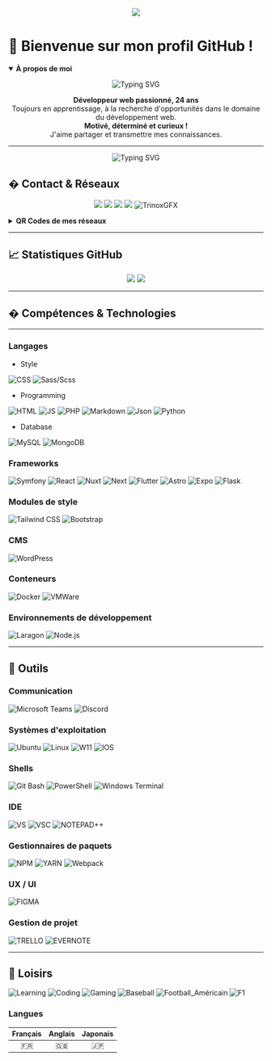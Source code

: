 <p align="center">
	<img src="https://capsule-render.vercel.app/api?type=waving&color=F70000&height=120&section=header&text=Nicolas%20LOPPIN&fontSize=40&fontAlign=50&fontColor=ffffff"/>
</p>

# 👋 Bienvenue sur mon profil GitHub !

<details open>
<summary><b>À propos de moi</b></summary>

<p align="center">
<img src="http://readme-typing-svg.herokuapp.com?font=Josefin+Sans&pause=750&color=F70000&center=true&vCenter=true&width=435&lines=%E2%AD%90+Dev+Junior+%E2%AD%90;%E2%AD%90%E2%AD%90+Developpeur+Front-End+%E2%AD%90%E2%AD%90;%E2%AD%90%E2%AD%90%E2%AD%90+Developpeur+Back-End+%E2%AD%90%E2%AD%90%E2%AD%90;%F0%9F%94%A5%F0%9F%94%A5+Developpeur+Full-stack+%F0%9F%94%A5%F0%9F%94%A5" alt="Typing SVG" />
</p>

<p align="center">
	<b>Développeur web passionné, 24 ans</b> <br>
	Toujours en apprentissage, à la recherche d'opportunités dans le domaine du développement web.<br>
	<b>Motivé, déterminé et curieux !</b> <br>
	J'aime partager et transmettre mes connaissances.
</p>
</details>

---

<p align="center">
<img src="http://readme-typing-svg.herokuapp.com?font=Josefin+Sans&pause=750&color=F70000&center=true&vCenter=true&width=435&lines=%E2%AD%90+Dev+Junior+%E2%AD%90;%E2%AD%90%E2%AD%90+Developpeur+Front-End+%E2%AD%90%E2%AD%90;%E2%AD%90%E2%AD%90%E2%AD%90+Developpeur+Back-End+%E2%AD%90%E2%AD%90%E2%AD%90;%F0%9F%94%A5%F0%9F%94%A5+Developpeur+Full-stack+%F0%9F%94%A5%F0%9F%94%A5" alt="Typing SVG" />
</p>

## � Contact & Réseaux

<p align="center">
	<a href="mailto:loppin.n66@gmail.com"><img src="https://img.shields.io/badge/Gmail-EA4335?style=for-the-badge&logo=gmail&logoColor=white"/></a>
	<a href="https://www.linkedin.com/in/nicolasloppin/"><img src="https://img.shields.io/badge/LinkedIn-0a66c2?style=for-the-badge&logo=linkedin&logoColor=white"/></a>
	<a href="https://github.com/NicolasLoppin66"><img src="https://img.shields.io/badge/Github-181717?style=for-the-badge&logo=github&logoColor=white"/></a>
	<a href="https://gitlab.com/NicolasL66"><img src="https://img.shields.io/badge/GitLab-FC6D26?style=for-the-badge&logo=gitlab&logoColor=white"/></a>
	<img src="https://img.shields.io/badge/Discord-5865f2?style=for-the-badge&logo=discord&logoColor=white" title="TrinoxGFX"/>
</p>

<details>
<summary><b>QR Codes de mes réseaux</b></summary>

<table>
	<tr>
		<td align="center"><b>LinkedIn</b><br><img src="./img/qrcode/qrcode-linkedin.png" width="120"/></td>
		<td align="center"><b>GitHub</b><br><img src="./img/qrcode/qrcode-github.png" width="120"/></td>
		<td align="center"><b>GitLab</b><br><img src="./img/qrcode/qrcode-gitlab.png" width="120"/></td>
	</tr>
</table>
</details>

---

## 📈 Statistiques GitHub

<p align="center">
	<img src="https://github-readme-stats-sigma-five.vercel.app/api?username=NicolasLoppin66&show_icons=true&theme=react&count_private=true"/>
	<img src="https://github-readme-stats-sigma-five.vercel.app/api/top-langs/?username=NicolasLoppin66&layout=compact&theme=react&hide_langs_below=8&count_private=true"/>
</p>

---

<!-- ---

|                                                                          🗃️ **Travaux Personnel & Professionnel**                                                                          |                                                                                                                                           |
| :----------------------------------------------------------------------------------------------------------------------------------------------------------------------------------------: | :---------------------------------------------------------------------------------------------------------------------------------------: |
|              [![Readme Card](https://github-readme-stats-sigma-five.vercel.app/api/pin/?username=NicolasLoppin66&repo=monSymfo)](https://github.com/NicolasLoppin66/monSymfo)              | Utilisation de Symfony, crée de façons manuelle avec la création de conteneur des différentes ressource necesaire avec un fichier docker. |
| [![Readme Card](https://github-readme-stats-sigma-five.vercel.app/api/pin/?username=NicolasLoppin66&repo=Site-toysorus-PHP-OOP)](https://github.com/NicolasLoppin66/Site-toysorus-PHP-OOP) |                                   Création d'un site dynammique en PHP-OOP pour une boutique de jouer.                                    |

--- -->

## � Compétences & Technologies

---

### Langages

- Style

![CSS](https://img.shields.io/badge/CSS_3-informational?style=for-the-badge&logo=css3&logoColor=white&color=1572B6)
![Sass/Scss](https://img.shields.io/badge/SASS/SCSS-informational?style=for-the-badge&logo=sass&logoColor=white&color=bc2b80)

- Programming

![HTML](https://img.shields.io/badge/HTML_5-informational?style=for-the-badge&logo=html5&logoColor=white&color=E34F26)
![JS](https://img.shields.io/badge/Javascript-informational?style=for-the-badge&logo=javascript&logoColor=white&color=F7DF1E)
![PHP](https://img.shields.io/badge/PHP-informational?style=for-the-badge&logo=php&logoColor=white&color=2151A1)
![Markdown](https://img.shields.io/badge/Markdown-informational?style=for-the-badge&logo=markdown&logoColor=white&color=000000)
![Json](https://img.shields.io/badge/Json-informational?style=for-the-badge&logo=json&logoColor=white&color=000000)
![Python](https://img.shields.io/badge/Python-informational?style=for-the-badge&logo=python&logoColor=white&color=3776ab)

- Database

![MySQL](https://img.shields.io/badge/MySQL-informational?style=for-the-badge&logo=mysql&logoColor=white&color=4479A1)
![MongoDB](https://img.shields.io/badge/MongoDB-informational?style=for-the-badge&logo=mongodb&logoColor=white&color=47A248)

### Frameworks

![Symfony](https://img.shields.io/badge/Symfony-informational?style=for-the-badge&logo=symfony&logoColor=white&color=000000)
![React](https://img.shields.io/badge/React-informational?style=for-the-badge&logo=react&logoColor=white&color=61DAFB)
![Nuxt](https://img.shields.io/badge/Nuxt-informational?style=for-the-badge&logo=nuxt.js&logoColor=white&color=00DC82)
![Next](https://img.shields.io/badge/Next-informational?style=for-the-badge&logo=next.js&logoColor=white&color=000000)
![Flutter](https://img.shields.io/badge/Flutter-informational?style=for-the-badge&logo=flutter&logoColor=white&color=02569b)
![Astro](https://img.shields.io/badge/Astro-informational?style=for-the-badge&logo=astro&logoColor=white&color=FF5D01)
![Expo](https://img.shields.io/badge/Expo-informational?style=for-the-badge&logo=expo&logoColor=white&color=000020)
![Flask](https://img.shields.io/badge/Flask-informational?style=for-the-badge&logo=flask&logoColor=white&color=000000)

### Modules de style

![Tailwind CSS](https://img.shields.io/badge/Tailwind_CSS-informational?style=for-the-badge&logo=tailwindcss&logoColor=white&color=06B6D4)
![Bootstrap](https://img.shields.io/badge/Bootstrap-informational?style=for-the-badge&logo=bootstrap&logoColor=white&color=7952B3)

### CMS

![WordPress](https://img.shields.io/badge/WordPress-informational?style=for-the-badge&logo=wordpress&logoColor=white&color=21759B)

### Conteneurs

![Docker](https://img.shields.io/badge/Docker-informational?style=for-the-badge&logo=docker&logoColor=white&color=2496ED)
![VMWare](https://img.shields.io/badge/VMWare-informational?style=for-the-badge&logo=vmware&logoColor=white&color=607078)

### Environnements de développement

![Laragon](https://img.shields.io/badge/Laragon-informational?style=for-the-badge&logo=laragon&logoColor=white&color=0E83CD)
![Node.js](https://img.shields.io/badge/Node.js-informational?style=for-the-badge&logo=node.js&logoColor=white&color=339933)

---

## 🧰 Outils

### Communication

![Microsoft Teams](https://img.shields.io/badge/Microsoft_Teams-informational?style=for-the-badge&logo=microsoftteams&logoColor=white&color=6264A7)
![Discord](https://img.shields.io/badge/Discord-informational?style=for-the-badge&logo=discord&logoColor=white&color=5865f2)

### Systèmes d'exploitation

![Ubuntu](https://img.shields.io/badge/Ubuntu-informational?style=for-the-badge&logo=ubuntu&logoColor=white&color=E95420)
![Linux](https://img.shields.io/badge/Linux-informational?style=for-the-badge&logo=linux&logoColor=white&color=FCC624)
![W11](https://img.shields.io/badge/Window_11-informational?style=for-the-badge&logo=windows11&logoColor=white&color=0078D6)
![IOS](https://img.shields.io/badge/Android-informational?style=for-the-badge&logo=android&logoColor=white&color=3ddc84)

### Shells

![Git Bash](https://img.shields.io/badge/Git_Bash-informational?style=for-the-badge&logo=git&logoColor=white&color=f05032)
![PowerShell](https://img.shields.io/badge/PowerShell-informational?style=for-the-badge&logo=powershell&logoColor=white&color=5391fe)
![Windows Terminal](https://img.shields.io/badge/Windows_Terminal-informational?style=for-the-badge&logo=windowsterminal&logoColor=white&color=313131)

### IDE

![VS](https://img.shields.io/badge/Visual_Studio-informational?style=for-the-badge&logo=visualstudio&logoColor=white&color=5C2D91)
![VSC](https://img.shields.io/badge/Visual_Studio_Code-informational?style=for-the-badge&logo=visualstudiocode&logoColor=white&color=007acc)
![NOTEPAD++](https://img.shields.io/badge/Notepad++-informational?style=for-the-badge&logo=notepadplusplus&logoColor=black&color=90E59A)

### Gestionnaires de paquets

![NPM](https://img.shields.io/badge/Npm-informational?style=for-the-badge&logo=npm&logoColor=white&color=cb3837)
![YARN](https://img.shields.io/badge/Yarn-informational?style=for-the-badge&logo=yarn&logoColor=white&color=2C8EBB)
![Webpack](https://img.shields.io/badge/Weback-informational?style=for-the-badge&logo=webpack&logoColor=white&color=8DD6F9)

### UX / UI

![FIGMA](https://img.shields.io/badge/Figma-informational?style=for-the-badge&logo=figma&logoColor=white&color=F24E1E)

### Gestion de projet

![TRELLO](https://img.shields.io/badge/Trello-informational?style=for-the-badge&logo=trello&logoColor=white&color=0052CC)
![EVERNOTE](https://img.shields.io/badge/Evernote-informational?style=for-the-badge&logo=evernote&logoColor=white&color=#00A82D)

---

## 🎯 Loisirs

![Learning](https://img.shields.io/badge/Passion-Apprentissage-informational?style=for-the-badge&logo=learning&logoColor=000000&color=ff0000)
![Coding](https://img.shields.io/badge/Passion-Programmation-informational?style=for-the-badge&logo=coding&logoColor=000000&color=ff7f00)
![Gaming](https://img.shields.io/badge/Passion-Gaming-informational?style=for-the-badge&logo=gaming&logoColor=000000&color=00ff00)
![Baseball](https://img.shields.io/badge/SPORT-Baseball_MLB-informational?style=for-the-badge&logo=mlb&logoColor=white&color=#041E42)
![Football_Américain](https://img.shields.io/badge/SPORT-Football_Américain_NFL-informational?style=for-the-badge&logo=nfl&logoColor=000000&color=FFFF00)
![F1](https://img.shields.io/badge/SPORT-Formule_1-informational?style=for-the-badge&logo=f1&logoColor=white&color=E10600)

### Langues

| Français | Anglais | Japonais |
| :------: | :-----: | :------: |
|    🇫🇷    |   🇬🇧    |    🇯🇵    |

</details>
